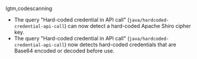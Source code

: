 lgtm,codescanning
* The query "Hard-coded credential in API call" (`java/hardcoded-credential-api-call`) can now detect a hard-coded Apache Shiro cipher key.
* The query "Hard-coded credential in API call" (`java/hardcoded-credential-api-call`) now detects hard-coded credentials that are Base64 encoded or decoded before use.
